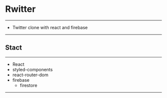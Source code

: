 # Rwitter

---

- Twitter clone with react and firebase

---

## Stact

---

- React
- styled-components
- react-router-dom
- firebase
  - firestore

---
